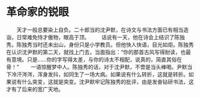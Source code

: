# 革命家的锐眼
　　天才一般总要染上自负。二十郎当的沈尹默，在诗文与书法方面已有相当造诣，日常难免恃才傲物，眼高于顶。 
　　话说有一天，他在诗会上结识了陈独秀。陈独秀当时还未出山，身份只是小学教员。但他快人快语，目光如炬。陈独秀在认识沈尹默的第二天，就找上门去，当面指出：“你的那首古风写得耐读，也最有意境。只是……你的字写得太差，与你的诗太不相配，说真的，简直其俗在骨！” 
　　一语惊醒梦中人。陈独秀的话，对于沈尹默，不啻是当头棒喝。尹默当下冷汗涔涔，浑身发抖，如同生了一场大病。如果说有什么转折，这就是转折。如果说有什么突变，这就是突变。沈尹默牢记陈独秀的批评，由是发奋钻研书法，这才有了后来的宽广天地。
  